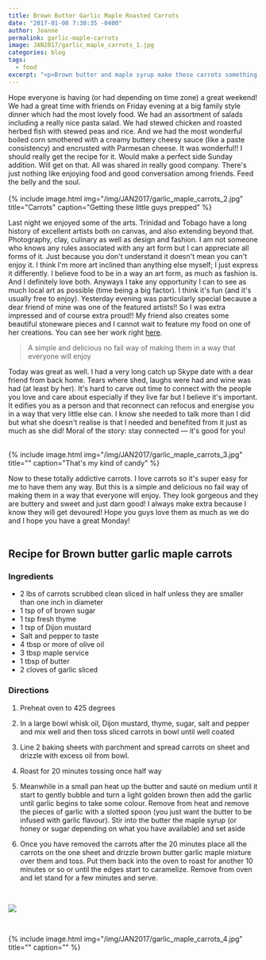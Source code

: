 ```yaml
---
title: Brown Butter Garlic Maple Roasted Carrots
date: "2017-01-08 7:30:35 -0400"
author: Joanne
permalink: garlic-maple-carrots
image: JAN2017/garlic_maple_carrots_1.jpg
categories: blog
tags:
  - food
excerpt: "<p>Brown butter and maple syrup make these carrots something to die for</p>"
---
```


Hope everyone is having (or had depending on time zone) a great weekend! We had a great time with friends on Friday evening at a big family style dinner which had the most lovely food.  We had an assortment of salads including a really nice pasta salad.  We had stewed chicken and roasted herbed fish with stewed peas and rice. And we had the most wonderful boiled corn smothered with a creamy buttery cheesy sauce (like a paste consistency)  and encrusted with Parmesan cheese. It was wonderful!! I should really get the recipe for it. Would make a perfect side Sunday addition.  Will get on that. All was shared in really good company.  There's just nothing like enjoying food and good conversation among friends.  Feed the belly and the soul.  
<br>
{% include image.html
            img="/img/JAN2017/garlic_maple_carrots_2.jpg"
            title="Carrots"
            caption="Getting these little guys prepped" %}

Last night we enjoyed some of the arts. Trinidad and Tobago have a long history of excellent artists both on canvas, and also extending beyond that.  Photography, clay, culinary as well as design and fashion.  I am not someone who knows any rules associated with any art form but I can appreciate all forms of it.  Just because you don't understand it doesn't mean you can't enjoy it.   I think I'm more art inclined than anything else myself; I just express it differently.  I believe food to be in a way an art form, as much as fashion is.  And I definitely love both.  Anyways I take any opportunity I can to see as much local art as possible (time being a big factor). I think it's fun (and it's usually free to enjoy).  Yesterday evening was particularly special because a dear friend of mine was one of the featured artists!! So I was extra impressed and of course extra proud!! My friend also creates some beautiful stoneware pieces and I cannot wait to feature my food on one of her creations. You can see her work right [here](http://www.esthergriffith.com).
<br>

> A simple and delicious no fail way of making them in a way that everyone will enjoy

Today was great as well.  I had a very long catch up Skype date with a dear friend from back home. Tears where shed, laughs were had and wine was had (at least by her). It's hard to carve out time to connect with the people you love and care about especially if they live far but I believe it's important.   It edifies you as a person and that reconnect can refocus and energise you in a way that very little else can. I know she needed to talk more than I did but what she doesn't realise is that I needed and benefited from it just as much as she did!  Moral of the story: stay connected &mdash; it's good for you!
<br>
<br>

{% include image.html
            img="/img/JAN2017/garlic_maple_carrots_3.jpg"
            title=""
            caption="That's my kind of candy" %}

Now to these totally addictive carrots.  I love carrots so it's super easy for me to have them any way.  But this is a simple and delicious no fail way of making them in a way that everyone will enjoy. They look gorgeous and they are buttery and sweet and just darn good! I always make extra because I know they will get devoured! Hope you guys love them as much as we do and I hope you have a great Monday!
<br>
<br>

## Recipe for Brown butter garlic maple carrots

### Ingredients

* 2 lbs of carrots scrubbed clean sliced in half unless they are smaller than one inch in diameter
* 1 tsp of of brown sugar
* 1 tsp fresh thyme
* 1 tsp of Dijon mustard
* Salt and pepper to taste
* 4 tbsp or more of olive oil
* 3 tbsp maple service
* 1 tbsp of butter
* 2 cloves of garlic sliced

### Directions

1. Preheat oven to 425 degrees

1. In a large bowl whisk oil, Dijon mustard, thyme, sugar, salt and pepper and mix well and then toss sliced carrots in bowl until well coated

1. Line 2 baking sheets with parchment and spread carrots on sheet and drizzle with excess oil from bowl.  

1. Roast for 20 minutes tossing once  half way

1. Meanwhile in a small pan heat up the butter and sauté on medium until it start to gently bubble and turn a light golden brown then add the garlic until garlic begins to take some colour.  Remove from heat and remove the pieces of garlic with a slotted spoon (you just want the butter to be infused with garlic flavour).  Stir into the butter the maple syrup (or honey or sugar depending on what you have available) and set aside

1. Once you have removed the carrots after the 20 minutes place all the carrots on the one sheet and drizzle brown butter garlic maple mixture over them and toss. Put them back into the oven to roast for another 10 minutes or so or until the edges start to caramelize.  Remove from oven and let stand for a few minutes and serve.  

<br>

<p class="apple__news__logo"><a href="https://apple.news/TKVtoVhGUQSuiufA4bqI-gg"><img src="{{ basesite.url }}/img/apple_news.svg" /></a></p>
<br>

{% include image.html
            img="/img/JAN2017/garlic_maple_carrots_4.jpg"
            title=""
            caption="" %}
